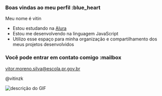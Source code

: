 ### Boas vindas ao meu perfil :blue_heart

Meu nome é vitin
- Estou estudando na [Alura](https://www.alura.com.br)
- Estou me desenvolvendo na linguagem JavaScript
- Utilizo esse espaço para minha organização e compartilhamento dos meus projetos desenvolvidos

### Você pode entrar em contato comigo :mailbox

vitor.moreno.silva@escola.pr.gov.br

@vitinzk

![descrição do GIF](https://media1.tenor.com/m/ZyxUxAfUop0AAAAd/wheelie-motor-bike.gif)
